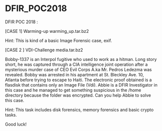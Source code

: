 # DFIR_POC2018
DFIR POC 2018 :

[CASE 1] Warming-up warming_up.tar.bz2

Hint: 
This is kind of a basic Image Forensic case,
exif.



[CASE 2 ] VDI-Challenge media.tar.bz2

Bobby-1337 is an Interpol fugitive who used to work as a hitman. Long story short, he was captured through a CIA intelligence joint operation after a mysterious murder case of CEO Evil Corps A.ka Mr. Pedros Ledezma was revealed. Bobby was arrested in his apartment at St. Bleckley Ave. 10, Atlanta before trying to escape to Haiti. The electronic proof obtained is a flasdisk that contains only an Image File (Vdi). Abbie is a DFIR Investigator in this case and he managed to get something suspicious in the /home directory because the folder was encrypted. Can you help Abbie to solve this case.


Hint: 
This task includes disk forensics, memory forensics and basic crypto tasks.

Good luck!
